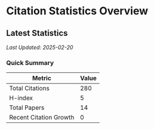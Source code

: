 # Citation Statistics Overview

## Latest Statistics
*Last Updated: 2025-02-20*

### Quick Summary
| Metric | Value |
| ------ | ----- |
| Total Citations | 280 |
| H-index | 5 |
| Total Papers | 14 |
| Recent Citation Growth | 0 |